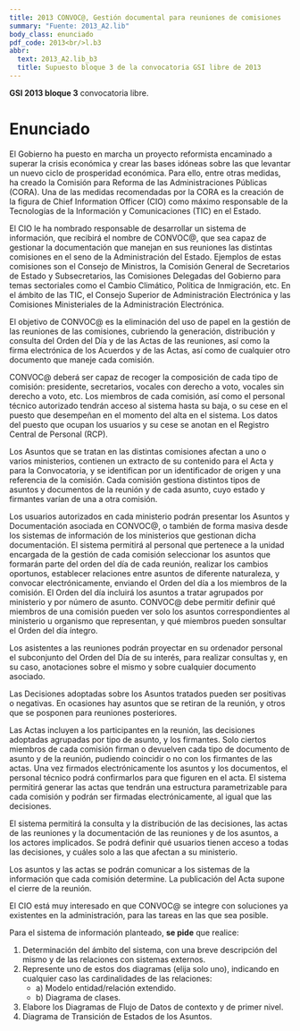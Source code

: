 ```yaml
---
title: 2013 CONVOC@, Gestión documental para reuniones de comisiones
summary: "Fuente: 2013_A2.lib"
body_class: enunciado
pdf_code: 2013<br/>l.b3
abbr:
  text: 2013_A2.lib_b3
  title: Supuesto bloque 3 de la convocatoria GSI libre de 2013
---
```


**GSI 2013 bloque 3** convocatoria libre.

# Enunciado

El Gobierno ha puesto en marcha un proyecto reformista encaminado a superar la crisis económica y crear
las bases idóneas sobre las que levantar un nuevo ciclo de prosperidad económica. Para ello, entre otras medidas, ha creado la Comisión para Reforma de las Administraciones Públicas (CORA). Una de las medidas recomendadas por la CORA es la creación de la figura de Chief Information Officer (CIO) como máximo responsable de la Tecnologías de la Información y Comunicaciones (TIC) en el Estado.

El CIO le ha nombrado responsable de desarrollar un sistema de información, que recibirá el nombre de
CONVOC@, que sea capaz de gestionar la documentación que manejan en sus reuniones las distintas comisiones en el seno de la Administración del Estado. Ejemplos de estas comisiones son el Consejo de Ministros, la
Comisión General de Secretarios de Estado y Subsecretarios, las Comisiones Delegadas del Gobierno para
temas sectoriales como el Cambio Climático, Política de Inmigración, etc. En el ámbito de las TIC, el Consejo
Superior de Administración Electrónica y las Comisiones Ministeriales de la Administración Electrónica.

El objetivo de CONVOC@ es la eliminación del uso de papel en la gestión de las reuniones de las comisiones, cubriendo la generación, distribución y consulta del Orden del Día y de las Actas de las reuniones, así
como la firma electrónica de los Acuerdos y de las Actas, así como de cualquier otro documento que maneje
cada comisión.

CONVOC@ deberá ser capaz de recoger la composición de cada tipo de comisión: presidente, secretarios,
vocales con derecho a voto, vocales sin derecho a voto, etc. Los miembros de cada comisión, así como el personal técnico autorizado tendrán acceso al sistema hasta su baja, o su cese en el puesto que desempeñan en el
momento del alta en el sistema. Los datos del puesto que ocupan los usuarios y su cese se anotan en el Registro
Central de Personal (RCP).

Los Asuntos que se tratan en las distintas comisiones afectan a uno o varios ministerios, contienen un
extracto de su contenido para el Acta y para la Convocatoria, y se identifican por un identificador de origen y
una referencia de la comisión. Cada comisión gestiona distintos tipos de asuntos y documentos de la reunión y
de cada asunto, cuyo estado y firmantes varían de una a otra comisión.

Los usuarios autorizados en cada ministerio podrán presentar los Asuntos y Documentación asociada en
CONVOC@, o también de forma masiva desde los sistemas de información de los ministerios que gestionan
dicha documentación. El sistema permitirá al personal que pertenece a la unidad encargada de la gestión de cada
comisión seleccionar los asuntos que formarán parte del orden del día de cada reunión, realizar los cambios
oportunos, establecer relaciones entre asuntos de diferente naturaleza, y convocar electrónicamente, enviando
el Orden del día a los miembros de la comisión. El Orden del día incluirá los asuntos a tratar agrupados por
ministerio y por número de asunto. CONVOC@ debe permitir definir qué miembros de una comisión pueden
ver solo los asuntos correspondientes al ministerio u organismo que representan, y qué miembros pueden sonsultar el Orden del día íntegro.

Los asistentes a las reuniones podrán proyectar en su ordenador personal el subconjunto del Orden del Día
de su interés, para realizar consultas y, en su caso, anotaciones sobre el mismo y sobre cualquier documento
asociado.

Las Decisiones adoptadas sobre los Asuntos tratados pueden ser positivas o negativas. En ocasiones hay
asuntos que se retiran de la reunión, y otros que se posponen para reuniones posteriores.

Las Actas incluyen a los participantes en la reunión, las decisiones adoptadas agrupadas por tipo de asunto, y los firmantes. Solo ciertos miembros de cada comisión firman o devuelven cada tipo de documento de
asunto y de la reunión, pudiendo coincidir o no con los firmantes de las actas. Una vez firmados electrónicamente los asuntos y los documentos, el personal técnico podrá confirmarlos para que figuren en el acta. El sistema permitirá generar las actas que tendrán una estructura parametrizable para cada comisión y podrán ser
firmadas electrónicamente, al igual que las decisiones.

El sistema permitirá la consulta y la distribución de las decisiones, las actas de las reuniones y la documentación de las reuniones y de los asuntos, a los actores implicados. Se podrá definir qué usuarios tienen
acceso a todas las decisiones, y cuáles solo a las que afectan a su ministerio.

Los asuntos y las actas se podrán comunicar a los sistemas de la información que cada comisión determine. La publicación del Acta supone el cierre de la reunión.

El CIO está muy interesado en que CONVOC@ se integre con soluciones ya existentes en la administración, para las tareas en las que sea posible.

Para el sistema de información planteado, **se pide** que realice:

1. Determinación del ámbito del sistema, con una breve descripción del mismo y de las relaciones
con sistemas externos.
2. Represente uno de estos dos diagramas (elija solo uno), indicando en cualquier caso las cardinalidades
de las relaciones:
    * a) Modelo entidad/relación extendido.
    * b) Diagrama de clases.
3. Elabore los Diagramas de Flujo de Datos de contexto y de primer nivel.
4. Diagrama de Transición de Estados de los Asuntos.
